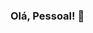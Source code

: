 ### Olá, Pessoal! 👋

<!--
**VivianeSouza923/VivianeSouza923** is a ✨ _special_ ✨ repository because its `README.md` (this file) appears on your GitHub profile

- 🔭 Atualmente trabalhando como pesquisadora bolsista no Lapisco, Laboratório de Processamento de Imagens, Sinais e Computação Aplicada, onde as linhas de pesquisa são principalmente o Processamento Digital de Imagens, Sinais e aplicações na área de Computação envolvendo Inteligência Artificial e Reconhecimento de Padrões, inclusive em Sistemas Embarcados, Robótica, Automação e dispositivos móveis e Internet das Coisas (IoT).
- 🌱 No momento aprendendo sobre visão computacional
- 📫 Como me encontrar: E-mail: rt.viviane.souza@gmail.com e Linkedin: https://www.linkedin.com/in/viviane-souza-8672391b0/
- Sou técnica em Telecomunicações pelo IFCE (2014) e atualmente graduanda em Engenharia de Telecomunicações na mesma instituição. Tenho conhecimento em Java, C, C++, Python, JS, e principalmente em Arduino. Meus principais conhecimentos para além da programação são redes de computadres, circuitos eletrônicos e integrados.  
